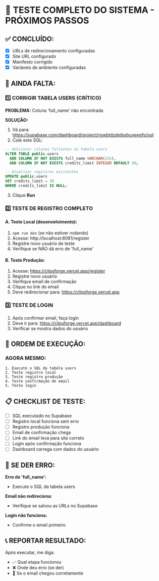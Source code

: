 # 🧪 TESTE COMPLETO DO SISTEMA - PRÓXIMOS PASSOS

## ✅ CONCLUÍDO:
- [x] URLs de redirecionamento configuradas
- [x] Site URL configurado
- [x] Manifesto corrigido
- [x] Variáveis de ambiente configuradas

## 🔧 AINDA FALTA:

### **1️⃣ CORRIGIR TABELA USERS (CRÍTICO)**

**PROBLEMA:** Coluna 'full_name' não encontrada

**SOLUÇÃO:**
1. Vá para: https://supabase.com/dashboard/project/rgwbtdzdeibobuveegfp/sql
2. Cole este SQL:

```sql
-- Adicionar colunas faltantes na tabela users
ALTER TABLE public.users 
  ADD COLUMN IF NOT EXISTS full_name VARCHAR(255),
  ADD COLUMN IF NOT EXISTS credits_limit INTEGER DEFAULT 30;

-- Atualizar registros existentes
UPDATE public.users 
SET credits_limit = 30 
WHERE credits_limit IS NULL;
```

3. Clique **Run**

### **2️⃣ TESTE DE REGISTRO COMPLETO**

#### **A. Teste Local (desenvolvimento):**
1. `npm run dev` (se não estiver rodando)
2. Acesse: http://localhost:8081/register
3. Registre novo usuário de teste
4. Verifique se NÃO dá erro de 'full_name'

#### **B. Teste Produção:**
1. Acesse: https://clipsforge.vercel.app/register
2. Registre novo usuário
3. Verifique email de confirmação
4. Clique no link do email
5. Deve redirecionar para: https://clipsforge.vercel.app

### **3️⃣ TESTE DE LOGIN**

1. Após confirmar email, faça login
2. Deve ir para: https://clipsforge.vercel.app/dashboard
3. Verificar se mostra dados do usuário

## 🎯 ORDEM DE EXECUÇÃO:

### **AGORA MESMO:**
```
1. Execute o SQL da tabela users
2. Teste registro local
3. Teste registro produção
4. Teste confirmação de email
5. Teste login
```

## 📋 CHECKLIST DE TESTE:

- [ ] SQL executado no Supabase
- [ ] Registro local funciona sem erro
- [ ] Registro produção funciona
- [ ] Email de confirmação chega
- [ ] Link do email leva para site correto
- [ ] Login após confirmação funciona
- [ ] Dashboard carrega com dados do usuário

## 🚨 SE DER ERRO:

**Erro de 'full_name':**
- Execute o SQL da tabela users

**Email não redireciona:**
- Verifique se salvou as URLs no Supabase

**Login não funciona:**
- Confirme o email primeiro

## 📞 REPORTAR RESULTADO:

Após executar, me diga:
- ✅ Qual etapa funcionou
- ❌ Onde deu erro (se der)
- 📧 Se o email chegou corretamente 